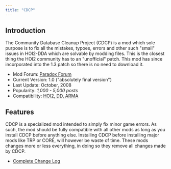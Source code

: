 ```yaml
---
title: "CDCP"
---
```


##  Introduction 

The Community Database Cleanup Project (CDCP) is a mod which sole
purpose is to fix all the mistakes, typoes, errors and other such
"small" issues in HOI2-DDA which are solvable by modding files. This is
the closest thing the HOI2 community has to an "unofficial" patch. This
mod has since incorporated into the 1.3 patch so there is no need to
download it.

-   Mod Forum: [Paradox
    Forum](http://forum.paradoxplaza.com/forum/showthread.php?t=313755&page=1&pp=20)
-   Current Version: 1.0 ("absolutely final version")
-   Last Update: October, 2008
-   Popularity: *1,000 - 5,000 posts*
-   Compatibility: [HOI2, DD, ARMA](/Abbreviations#H "Abbreviations")

##  Features 

CDCP is a specialized mod intended to simply fix minor game errors. As
such, the mod should be fully compatible with all other mods as long as
you install CDCP before anything else. Installing CDCP before installing
major mods like TRP or CORE, will however be waste of time. These mods
changes more or less everything, in doing so they remove all changes
made by CDCP.

-   [Complete Change
    Log](http://files.filefront.com/Changelog+v10txt/;12091985;/fileinfo.html)
